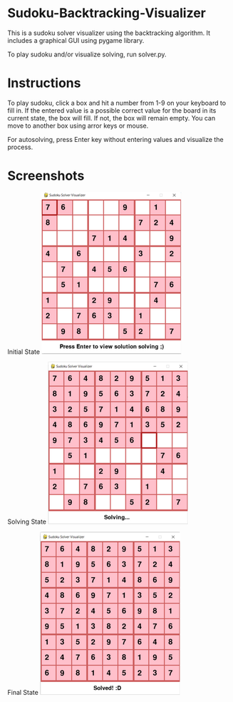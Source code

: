 # Sudoku-Backtracking-Visualizer
This is a sudoku solver visualizer using the backtracking algorithm. It includes a graphical GUI using pygame library.

To play sudoku and/or visualize solving, run solver.py.

# Instructions
To play sudoku, click a box and hit a number from 1-9 on your keyboard to fill in. If the entered value is a possible correct value for the board in its current state, the box will fill. If not, the box will remain empty. You can move to another box using arror keys or mouse.

For autosolving, press Enter key without entering values and visualize the process.

# Screenshots

Initial State
![Screenshot](screenshots/initial_state.png)

Solving State
![Screenshot](screenshots/solving_state.png)

Final State
![Screenshot](screenshots/solved_state.png)

